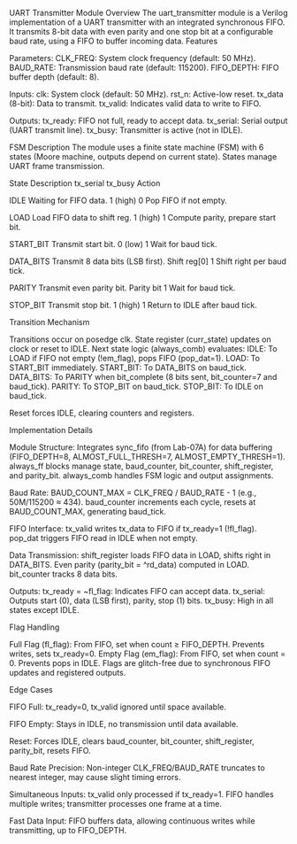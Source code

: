 UART Transmitter Module
Overview
The uart_transmitter module is a Verilog implementation of a UART transmitter with an integrated synchronous FIFO. It transmits 8-bit data with even parity and one stop bit at a configurable baud rate, using a FIFO to buffer incoming data.
Features

Parameters:
CLK_FREQ: System clock frequency (default: 50 MHz).
BAUD_RATE: Transmission baud rate (default: 115200).
FIFO_DEPTH: FIFO buffer depth (default: 8).


Inputs:
clk: System clock (default: 50 MHz).
rst_n: Active-low reset.
tx_data (8-bit): Data to transmit.
tx_valid: Indicates valid data to write to FIFO.


Outputs:
tx_ready: FIFO not full, ready to accept data.
tx_serial: Serial output (UART transmit line).
tx_busy: Transmitter is active (not in IDLE).



FSM Description
The module uses a finite state machine (FSM) with 6 states (Moore machine, outputs depend on current state). States manage UART frame transmission.



State
Description
tx_serial
tx_busy
Action



IDLE
Waiting for FIFO data.
1 (high)
0
Pop FIFO if not empty.


LOAD
Load FIFO data to shift reg.
1 (high)
1
Compute parity, prepare start bit.


START_BIT
Transmit start bit.
0 (low)
1
Wait for baud tick.


DATA_BITS
Transmit 8 data bits (LSB first).
Shift reg[0]
1
Shift right per baud tick.


PARITY
Transmit even parity bit.
Parity bit
1
Wait for baud tick.


STOP_BIT
Transmit stop bit.
1 (high)
1
Return to IDLE after baud tick.


Transition Mechanism

Transitions occur on posedge clk.
State register (curr_state) updates on clock or reset to IDLE.
Next state logic (always_comb) evaluates:
IDLE: To LOAD if FIFO not empty (!em_flag), pops FIFO (pop_dat=1).
LOAD: To START_BIT immediately.
START_BIT: To DATA_BITS on baud_tick.
DATA_BITS: To PARITY when bit_complete (8 bits sent, bit_counter=7 and baud_tick).
PARITY: To STOP_BIT on baud_tick.
STOP_BIT: To IDLE on baud_tick.


Reset forces IDLE, clearing counters and registers.

Implementation Details

Module Structure:
Integrates sync_fifo (from Lab-07A) for data buffering (FIFO_DEPTH=8, ALMOST_FULL_THRESH=7, ALMOST_EMPTY_THRESH=1).
always_ff blocks manage state, baud_counter, bit_counter, shift_register, and parity_bit.
always_comb handles FSM logic and output assignments.


Baud Rate:
BAUD_COUNT_MAX = CLK_FREQ / BAUD_RATE - 1 (e.g., 50M/115200 ≈ 434).
baud_counter increments each cycle, resets at BAUD_COUNT_MAX, generating baud_tick.


FIFO Interface:
tx_valid writes tx_data to FIFO if tx_ready=1 (!fl_flag).
pop_dat triggers FIFO read in IDLE when not empty.


Data Transmission:
shift_register loads FIFO data in LOAD, shifts right in DATA_BITS.
Even parity (parity_bit = ^rd_data) computed in LOAD.
bit_counter tracks 8 data bits.


Outputs:
tx_ready = ~fl_flag: Indicates FIFO can accept data.
tx_serial: Outputs start (0), data (LSB first), parity, stop (1) bits.
tx_busy: High in all states except IDLE.



Flag Handling

Full Flag (fl_flag): From FIFO, set when count ≥ FIFO_DEPTH. Prevents writes, sets tx_ready=0.
Empty Flag (em_flag): From FIFO, set when count = 0. Prevents pops in IDLE.
Flags are glitch-free due to synchronous FIFO updates and registered outputs.

Edge Cases

FIFO Full:
tx_ready=0, tx_valid ignored until space available.


FIFO Empty:
Stays in IDLE, no transmission until data available.


Reset:
Forces IDLE, clears baud_counter, bit_counter, shift_register, parity_bit, resets FIFO.


Baud Rate Precision:
Non-integer CLK_FREQ/BAUD_RATE truncates to nearest integer, may cause slight timing errors.


Simultaneous Inputs:
tx_valid only processed if tx_ready=1. FIFO handles multiple writes; transmitter processes one frame at a time.


Fast Data Input:
FIFO buffers data, allowing continuous writes while transmitting, up to FIFO_DEPTH.

